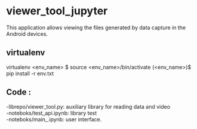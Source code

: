 # viewer_tool_jupyter

This application allows viewing the files generated by data capture in the Android devices.


## virtualenv 

virtualenv <env_name>
$ source <env_name>/bin/activate
(<env_name>)$ pip install -r env.txt


## Code :
-librepo/viewer_tool.py: auxiliary library for reading data and video
<br /> -noteboks/test_api.ipynb: library test
<br />-noteboks/main_.ipynb: user interface.







